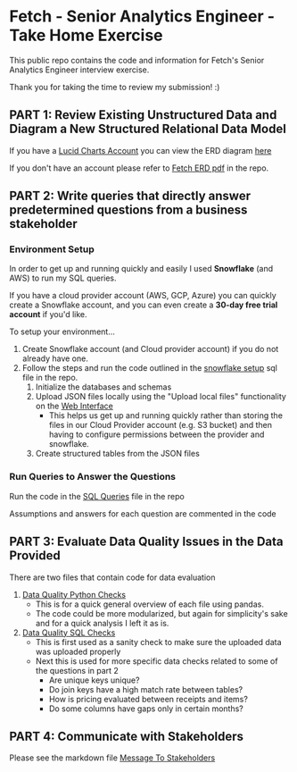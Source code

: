 # Fetch - Senior Analytics Engineer - Take Home Exercise
This public repo contains the code and information for Fetch's Senior Analytics Engineer interview exercise.

Thank you for taking the time to review my submission! :)

## PART 1: Review Existing Unstructured Data and Diagram a New Structured Relational Data Model
If you have a [Lucid Charts Account](https://www.lucidchart.com/) you can view the ERD diagram [here](https://lucid.app/lucidchart/eac1e424-dc01-49a0-8448-c81d8b272314/edit?viewport_loc=-452%2C-363%2C3473%2C1779%2C7csK~ME78NlJ&invitationId=inv_e3eb63c6-acf1-476f-9ae7-94612efaee18)

If you don't have an account please refer to [Fetch ERD pdf](https://github.com/murphmeister4000/fetch_senior_analytics_engineer/blob/main/fetch_erd_diagram.pdf) in the repo.

## PART 2: Write queries that directly answer predetermined questions from a business stakeholder
### Environment Setup
In order to get up and running quickly and easily I used **Snowflake** (and AWS) to run my SQL queries.

If you have a cloud provider account (AWS, GCP, Azure) you can quickly create a Snowflake account, and you can even create a **30-day free trial account** if you'd like.

To setup your environment...
1. Create Snowflake account (and Cloud provider account) if you do not already have one.
2. Follow the steps and run the code outlined in the [snowflake setup](https://github.com/murphmeister4000/fetch_senior_analytics_engineer/blob/main/snowflake_data_setup.sql) sql file in the repo.
    1. Initialize the databases and schemas
    2. Upload JSON files locally using the "Upload local files" functionality on the [Web Interface](https://docs.snowflake.com/en/user-guide/data-load-web-ui)
        * This helps us get up and running quickly rather than storing the files in our Cloud Provider account (e.g. S3 bucket) and then having to configure permissions between the provider and snowflake.
    3. Create structured tables from the JSON files

### Run Queries to Answer the Questions
Run the code in the [SQL Queries](https://github.com/murphmeister4000/fetch_senior_analytics_engineer/blob/main/sql_queries.sql) file in the repo

Assumptions and answers for each question are commented in the code

## PART 3: Evaluate Data Quality Issues in the Data Provided
There are two files that contain code for data evaluation
1. [Data Quality Python Checks](https://github.com/murphmeister4000/fetch_senior_analytics_engineer/blob/main/data_quality_python_checks.py)
    * This is for a quick general overview of each file using pandas.
    * The code could be more modularized, but again for simplicity's sake and for a quick analysis I left it as is.
2. [Data Quality SQL Checks](https://github.com/murphmeister4000/fetch_senior_analytics_engineer/blob/main/data_quality_sql_checks.sql)
    * This is first used as a sanity check to make sure the uploaded data was uploaded properly
    * Next this is used for more specific data checks related to some of the questions in part 2
        * Are unique keys unique?
        * Do join keys have a high match rate between tables?
        * How is pricing evaluated between receipts and items?
        * Do some columns have gaps only in certain months?

## PART 4: Communicate with Stakeholders
Please see the markdown file [Message To Stakeholders](https://github.com/murphmeister4000/fetch_senior_analytics_engineer/blob/main/message_to_stakeholders.md)
